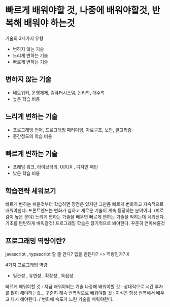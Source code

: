 # 빠르게 배워야할 것, 나중에 배워야할것, 반복해 배워야 하는것

기술의 3세가지 유형
 - 변하지 않는 기술
 - 느리게 변하는 기술
 - 빠르게 변하는 기술

 ## 변하지 않는 기술

- 네트워키, 운영체제, 컴퓨터시스템, 논리학, 대수학
- 높은 학습 비용 

## 느리게 변하는 기술

- 프로그래밍 언어, 프로그래밍 패러다임, 자료구조, 보안, 알고리즘
- 중간정도의 학습 비용 

## 빠르게 변하는 기술

- 프레임 워크, 라이브러리, UI/UX , 디자인 패턴 
- 낮은 학습 비용

## 학습전략 세워보기

빠르게 변하는 쉬운것부터 학습하면 장점은 있지만 그만큼 빠르게 변화하고 지속적으로 배워야한다.
프론트엔드는 변화가 심하고 새로운 기술이 계속 등장하는 분야이다. (피로감이 높은 분야)
느리게 변하는 기술을 배우면 빠르게 변하는 기술을 익히는데 쉬워진다.
기초를 탄탄하게 배워갈것!
프로그래밍 학습은 장기적으로 봐야한다. 꾸준히 연마해줄것

## 프로그래밍 역량이란?

javascript , typescript 할 줄 안다? 앱을 만든다? => 역량인가? X

4가지 프로그래밍 역량
- 일관성 , 유연성 , 확장성 , 독립성 


빠르게 배워야할 것 : 지금 배워야되는 기술
나중에 배워야할 것 : 상대적으로 시간 투자를 많이 해야하는것,.. 꾸준히 계속
반복적으로 배워야할 것 : 지식은 항상 반복해서 배우고 다시 해야된다. / 변화에 속도가 느린 기술을 배워야한다.

